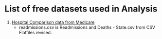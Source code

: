 # List of free datasets used in Analysis

1. [Hospital Comparison data from Medicare](https://data.medicare.gov/data/hospital-compare)
    - readmissions.csv is Readmissions and Deaths - State.csv from CSV Flatfiles revised.